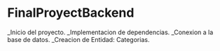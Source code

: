 # FinalProyectBackend
_Inicio del proyecto.
_Implementacion de dependencias.
_Conexion a la base de datos.
_Creacion de Entidad: Categorias.
